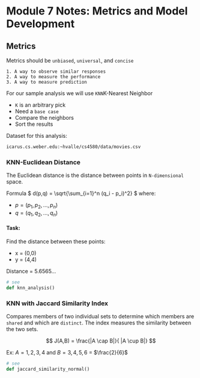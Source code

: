 # Module 7 Notes: Metrics and Model Development

## Metrics

Metrics should be `unbiased`, `universal`, and `concise`

    1. A way to observe similar responses
    2. A way to measure the performance
    3. A way to measure prediction

For our sample analysis we will use `KNN`K-Nearest Neighbor
- `K` is an arbitrary pick
- Need a `base case`
- Compare the neighbors
- Sort the results

Dataset for this analysis:
```bash
icarus.cs.weber.edu:~hvalle/cs4580/data/movies.csv
```
### KNN-Euclidean Distance
The Euclidean distance is the distance between points
in `N-dimensional` space.

Formula
$
d(p,q) = \sqrt{\sum_{i=1}^n (q_i - p_i)^2}
$
where:
- $p = (p_1, p_2, \dots, p_n)$
- $q = (q_1, q_2, \dots, q_n)$

#### Task:
Find the distance between these points:
- x = (0,0)
- y = (4,4)

Distance = 5.6565...

```python
# see
def knn_analysis()
```

### KNN with Jaccard Similarity Index
Compares members of two individual sets to determine which members are `shared` and which are `distinct`. The index measures the similarity between the two sets.

$$
J(A,B) = \frac{|A \cap B|}{ |A \cup B|}
$$

Ex: $A = {1, 2, 3, 4}$ and $B= {3, 4, 5, 6}$ = $\frac{2}{6}$

```python
# see
def jaccard_similarity_normal()
```